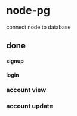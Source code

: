 # node-pg
  connect node to database
## done
 #### signup
 #### login
 ### account view 
 ### account update 